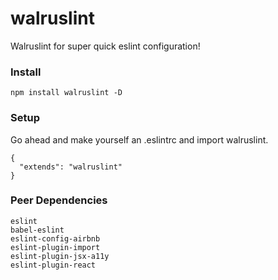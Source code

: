 # walruslint

Walruslint for super quick eslint configuration!

### Install
`npm install walruslint -D`

### Setup
Go ahead and make yourself an .eslintrc and import walruslint.
```
{
  "extends": "walruslint"
}
```

### Peer Dependencies
`eslint`  
`babel-eslint`  
`eslint-config-airbnb`  
`eslint-plugin-import`  
`eslint-plugin-jsx-a11y`  
`eslint-plugin-react`  
